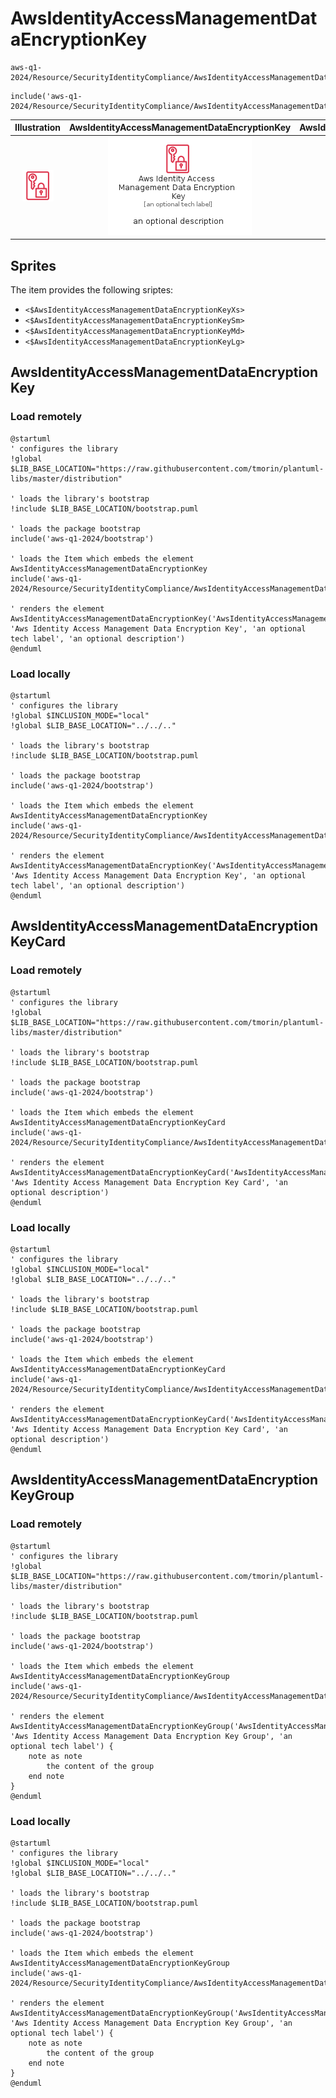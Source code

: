 # AwsIdentityAccessManagementDataEncryptionKey


```text
aws-q1-2024/Resource/SecurityIdentityCompliance/AwsIdentityAccessManagementDataEncryptionKey
```

```text
include('aws-q1-2024/Resource/SecurityIdentityCompliance/AwsIdentityAccessManagementDataEncryptionKey')
```



| Illustration | AwsIdentityAccessManagementDataEncryptionKey | AwsIdentityAccessManagementDataEncryptionKeyCard | AwsIdentityAccessManagementDataEncryptionKeyGroup |
| :---: | :---: | :---: | :---: |
| ![illustration for Illustration](../../../aws-q1-2024/Resource/SecurityIdentityCompliance/AwsIdentityAccessManagementDataEncryptionKey.png) | ![illustration for AwsIdentityAccessManagementDataEncryptionKey](../../../aws-q1-2024/Resource/SecurityIdentityCompliance/AwsIdentityAccessManagementDataEncryptionKey.Local.png) | ![illustration for AwsIdentityAccessManagementDataEncryptionKeyCard](../../../aws-q1-2024/Resource/SecurityIdentityCompliance/AwsIdentityAccessManagementDataEncryptionKeyCard.Local.png) | ![illustration for AwsIdentityAccessManagementDataEncryptionKeyGroup](../../../aws-q1-2024/Resource/SecurityIdentityCompliance/AwsIdentityAccessManagementDataEncryptionKeyGroup.Local.png) |



## Sprites
The item provides the following sriptes:

- `<$AwsIdentityAccessManagementDataEncryptionKeyXs>`
- `<$AwsIdentityAccessManagementDataEncryptionKeySm>`
- `<$AwsIdentityAccessManagementDataEncryptionKeyMd>`
- `<$AwsIdentityAccessManagementDataEncryptionKeyLg>`





## AwsIdentityAccessManagementDataEncryptionKey

### Load remotely
```plantuml
@startuml
' configures the library
!global $LIB_BASE_LOCATION="https://raw.githubusercontent.com/tmorin/plantuml-libs/master/distribution"

' loads the library's bootstrap
!include $LIB_BASE_LOCATION/bootstrap.puml

' loads the package bootstrap
include('aws-q1-2024/bootstrap')

' loads the Item which embeds the element AwsIdentityAccessManagementDataEncryptionKey
include('aws-q1-2024/Resource/SecurityIdentityCompliance/AwsIdentityAccessManagementDataEncryptionKey')

' renders the element
AwsIdentityAccessManagementDataEncryptionKey('AwsIdentityAccessManagementDataEncryptionKey', 'Aws Identity Access Management Data Encryption Key', 'an optional tech label', 'an optional description')
@enduml
```

### Load locally
```plantuml
@startuml
' configures the library
!global $INCLUSION_MODE="local"
!global $LIB_BASE_LOCATION="../../.."

' loads the library's bootstrap
!include $LIB_BASE_LOCATION/bootstrap.puml

' loads the package bootstrap
include('aws-q1-2024/bootstrap')

' loads the Item which embeds the element AwsIdentityAccessManagementDataEncryptionKey
include('aws-q1-2024/Resource/SecurityIdentityCompliance/AwsIdentityAccessManagementDataEncryptionKey')

' renders the element
AwsIdentityAccessManagementDataEncryptionKey('AwsIdentityAccessManagementDataEncryptionKey', 'Aws Identity Access Management Data Encryption Key', 'an optional tech label', 'an optional description')
@enduml
```

## AwsIdentityAccessManagementDataEncryptionKeyCard

### Load remotely
```plantuml
@startuml
' configures the library
!global $LIB_BASE_LOCATION="https://raw.githubusercontent.com/tmorin/plantuml-libs/master/distribution"

' loads the library's bootstrap
!include $LIB_BASE_LOCATION/bootstrap.puml

' loads the package bootstrap
include('aws-q1-2024/bootstrap')

' loads the Item which embeds the element AwsIdentityAccessManagementDataEncryptionKeyCard
include('aws-q1-2024/Resource/SecurityIdentityCompliance/AwsIdentityAccessManagementDataEncryptionKey')

' renders the element
AwsIdentityAccessManagementDataEncryptionKeyCard('AwsIdentityAccessManagementDataEncryptionKeyCard', 'Aws Identity Access Management Data Encryption Key Card', 'an optional description')
@enduml
```

### Load locally
```plantuml
@startuml
' configures the library
!global $INCLUSION_MODE="local"
!global $LIB_BASE_LOCATION="../../.."

' loads the library's bootstrap
!include $LIB_BASE_LOCATION/bootstrap.puml

' loads the package bootstrap
include('aws-q1-2024/bootstrap')

' loads the Item which embeds the element AwsIdentityAccessManagementDataEncryptionKeyCard
include('aws-q1-2024/Resource/SecurityIdentityCompliance/AwsIdentityAccessManagementDataEncryptionKey')

' renders the element
AwsIdentityAccessManagementDataEncryptionKeyCard('AwsIdentityAccessManagementDataEncryptionKeyCard', 'Aws Identity Access Management Data Encryption Key Card', 'an optional description')
@enduml
```

## AwsIdentityAccessManagementDataEncryptionKeyGroup

### Load remotely
```plantuml
@startuml
' configures the library
!global $LIB_BASE_LOCATION="https://raw.githubusercontent.com/tmorin/plantuml-libs/master/distribution"

' loads the library's bootstrap
!include $LIB_BASE_LOCATION/bootstrap.puml

' loads the package bootstrap
include('aws-q1-2024/bootstrap')

' loads the Item which embeds the element AwsIdentityAccessManagementDataEncryptionKeyGroup
include('aws-q1-2024/Resource/SecurityIdentityCompliance/AwsIdentityAccessManagementDataEncryptionKey')

' renders the element
AwsIdentityAccessManagementDataEncryptionKeyGroup('AwsIdentityAccessManagementDataEncryptionKeyGroup', 'Aws Identity Access Management Data Encryption Key Group', 'an optional tech label') {
    note as note
        the content of the group
    end note
}
@enduml
```

### Load locally
```plantuml
@startuml
' configures the library
!global $INCLUSION_MODE="local"
!global $LIB_BASE_LOCATION="../../.."

' loads the library's bootstrap
!include $LIB_BASE_LOCATION/bootstrap.puml

' loads the package bootstrap
include('aws-q1-2024/bootstrap')

' loads the Item which embeds the element AwsIdentityAccessManagementDataEncryptionKeyGroup
include('aws-q1-2024/Resource/SecurityIdentityCompliance/AwsIdentityAccessManagementDataEncryptionKey')

' renders the element
AwsIdentityAccessManagementDataEncryptionKeyGroup('AwsIdentityAccessManagementDataEncryptionKeyGroup', 'Aws Identity Access Management Data Encryption Key Group', 'an optional tech label') {
    note as note
        the content of the group
    end note
}
@enduml
```

